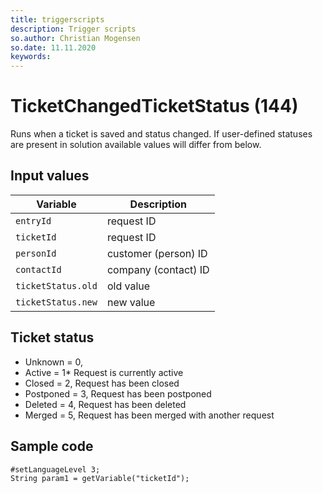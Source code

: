 ```yaml
---
title: triggerscripts
description: Trigger scripts
so.author: Christian Mogensen
so.date: 11.11.2020
keywords:
---
```


# TicketChangedTicketStatus (144)

Runs when a ticket is saved and status changed. If user-defined statuses are present in solution available values will differ from below.

## Input values

|Variable|Description|
|---|---|
| `entryId` | request ID|
| `ticketId` | request ID|
| `personId` | customer (person) ID|
| `contactId` | company (contact) ID|
| `ticketStatus.old` | old value|
| `ticketStatus.new` | new value|

## Ticket status

* Unknown = 0,
* Active = 1* Request is currently active
* Closed = 2, Request has been closed
* Postponed = 3, Request has been postponed
* Deleted = 4, Request has been deleted
* Merged = 5, Request has been merged with another request

## Sample code

```crmscript
#setLanguageLevel 3;
String param1 = getVariable("ticketId");
```
